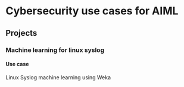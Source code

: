 # Cybersecurity use cases for AIML
## Projects
### Machine learning for linux syslog 
#### Use case
Linux Syslog machine learning using Weka
